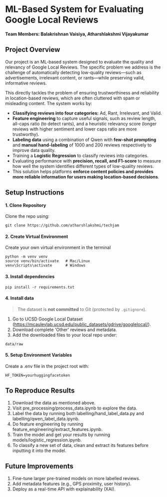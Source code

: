 # ML-Based System for Evaluating Google Local Reviews

#### Team Members: Balakrishnan Vaisiya, Atharshlakshmi Vijayakumar

## Project Overview
Our project is an ML-based system designed to evaluate the quality and relevancy of Google Local Reviews. The specific problem we address is the challenge of automatically detecting low-quality reviews—such as advertisements, irrelevant content, or rants—while preserving valid, informative reviews. 

This directly tackles the problem of ensuring trustworthiness and reliability in location-based reviews, which are often cluttered with spam or misleading content.
The system works by:
- **Classifying reviews into four categories:** Ad, Rant, Irrelevant, and Valid.
- **Feature engineering** to capture useful signals, such as review length, all-caps ratio (to detect rants), and a heuristic relevancy score (longer reviews with higher sentiment and lower caps ratio are more trustworthy).
- **Labeling data** using a combination of Qwen with **few-shot prompting** and **manual hand-labeling** of 1000 and 200 reviews respectively to improve data quality.
- Training a **Logistic Regression** to classify reviews into categories.
- Evaluating performance with **precision, recall, and F1-score** to measure how well the system identifies different types of low-quality reviews.
- This solution helps platforms **enforce content policies and provides more reliable information for users making location-based decisions**.


## Setup Instructions

#### 1. Clone Repository
Clone the repo using:
```
git clone https://github.com/atharshlakshmi/techjam
```

#### 2. Create Virtual Environment
Create your own virtual environment in the terminal
```
python -m venv venv
source venv/bin/activate   # Mac/Linux
venv\Scripts\activate      # Windows
```

#### 3. Install dependencies
```
pip install -r requirements.txt
```

#### 4. Install data
> The dataset is **not committed** to Git (protected by `.gitignore`). 
1. Go to UCSD Google Local Dataset (https://mcauleylab.ucsd.edu/public_datasets/gdrive/googlelocal/).
2. Download complete 'Other' reviews and metadata.
3. Add the downloaded files to your local repo under: 
```
data/raw
```


#### 5. Setup Environment Variables
Create a .env file in the project root with:
```
HF_TOKEN=yourhuggingfacetoken
```

## To Reproduce Results
1. Download the data as mentioned above.
2. Visit pre_processing/process_data.ipynb to explore the data.
3. Label the data by running both labelling/hand_label_data.py and labelling/qwen_label_data.ipynb.
4. Do feature engineering by running feature_engineering/extract_features.ipynb.
5. Train the model and get your results by running models/logistic_regression.ipynb. 
6. To classify a new set of data, clean and extract its features before inputting it into the model.

## Future Improvements
1. Fine-tune larger pre-trained models on more labelled reviews.
2. Add metadata features (e.g., GPS proximity, user history).
3. Deploy as a real-time API with explainability (XAI).